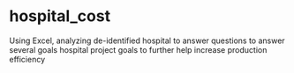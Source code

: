 # hospital_cost
Using Excel, analyzing de-identified hospital to answer questions to answer several goals hospital project goals to further help increase production efficiency
